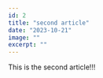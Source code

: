```yaml
---
id: 2
title: "second article"
date: "2023-10-21"
image: ""
excerpt: ""
---
```


This is the second article!!!
